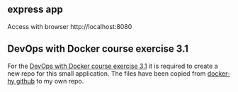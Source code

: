 ## express app

Access with browser http://localhost:8080

## DevOps with Docker course exercise 3.1
For the [DevOps with Docker course exercise 3.1](https://github.com/TarekHiemstra/devopswithdocker/tree/main/part3/exercise3.1) it is required to create a new repo for this small application. The files have been copied from [docker-hy github](https://github.com/docker-hy/material-applications/tree/main/express-app) to my own repo.
